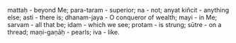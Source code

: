 mattaḥ - beyond Me; para-taram - superior; na - not; anyat kiñcit - anything else; asti - there is; dhanam-jaya - O conqueror of wealth; mayi - in Me; sarvam - all that be; idam - which we see; protam - is strung; sūtre - on a thread; maṇi-gaṇāḥ - pearls; iva - like.